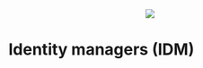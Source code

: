 <div style="text-align: center;">
    <img src="https://png.pngitem.com/pimgs/s/207-2073499_translate-platform-from-english-to-spanish-work-in.png"/>
</div>

# Identity managers (IDM)

<!--
# DMs

https://twitter.com/session_app
https://twitter.com/THORmaximalist/status/1590702991798984704

- DMs without keys - how?
    maybe rely on the identity providers - ACMs?
    https://twitter.com/elonmusk/status/1519469891455234048
    https://www.reddit.com/r/signal/comments/9k42k3/integrate_messaging_into_other_apps/
    https://www.youtube.com/watch?v=DXv1boalsDI
    https://www.youtube.com/watch?v=L2kuipP3lxk



- messaging protocol - XMTP & signal
https://en.wikipedia.org/wiki/Forward_secrecy
https://en.wikipedia.org/wiki/Diffie%E2%80%93Hellman_key_exchange
https://en.wikipedia.org/wiki/Double_Ratchet_Algorithm
https://chat.blockscan.com/start
https://twitter.com/etherscan/status/1577667362744020992

Whatsapp System design or software architecture
https://www.youtube.com/watch?v=L7LtmfFYjc4

Farcaster: Secure Messaging Requirements
https://www.youtube.com/watch?v=NDmKOnGherE
Farcaster: E2E Encryption
https://www.youtube.com/watch?v=eMGtBmN7qKE
Farcaster: Forward Secrecy
https://www.youtube.com/watch?v=xaejrsT4KDk


having everything from a user in a tree with a root hash - easier replication
https://github.com/bluesky-social/adx/blob/main/docs/architecture.md#personal-data-repositories


routing endpoints for accounts - advertised by their IDMs

giving different types of permissions to IDMs - for example the ability to change your name without a sig from you

2 types of edit commands: non-branching and branching
what if IDMs allow us to have pointers like HEAD in git?

friendship should be: you have a DM channel open - without a filter

apps can ask IDMs for state diffs for their users
what if idms had a protocol for being asked for "what's new since block X" - and them being able to give a merkle tree diff showing the changed elements and a list of the new elements (as URIs)

IDMs could be responsible for producing "streams" of the user activity - by simply referencing all activity from other applications (applications either need to notify the IDMs or IDMs need to monitor everything - for private data they probably need to be explicitly notified?)


"backups & exportability" section


WhatsApp key transparency
https://twitter.com/_klewi/status/1646585696524845056


FOR EXTRA LEVEL OF PRIVACY WHEN DM-ING OTHERS:
- Designated Verifier Proofs
    https://twitter.com/shreyjaineth/status/1637503285446803463
    https://ethresear.ch/t/designated-verifier-signatures/15100
    Protecting Private Communication Channels with Designated Verifier Proofs
    https://github.com/enricobottazzi/designated-verifier-proof
    

Personal data vault - can encrypt it and have it replicated through other storage protocols



an IDM may also use a social recovery wallet instead of email as login - or just a normal wallet/keypair authorization

the more you rely on IDMs for features and data storage, the less sovereign you are.

security:
https://simplelogin.io/
https://twitter.com/SimpleLogin
https://haveibeenpwned.com/

an IDM should merge with your browsers

https://developer.apple.com/passkeys/

Today, advertisers blast and drip communications to users in hope of capturing attention at the right time. Tomorrow, advertisers can place a price on the cost of a message and pass along an embedded financial incentive for users to read it. We can imagine dynamic inboxes in the future where value can be attached to messages, and mail/messaging apps can automatically push value-laden messages to the top of the inbox. Inboxes themselves can monetize out of these rules, and give users flexibility to select filters or configurations that work while allowing advertisers to target high-value users.
https://multicoin.capital/2023/01/11/the-web3-growth-stack/



If an IDM does not let users bind keypairs then they should be boycotted

IDMs never get access to your private key


email and DMs should be the same thing

on DMs
http://www.backalleycoder.com/wp-content/uploads/2015/10/goat-to-cow-come-in-cow.jpg


query IDMs directly for content by person X - polling mechanics like RSS


https://solidproject.org/


DMs
https://github.com/farcasterxyz/protocol/issues/5


Permissions for different actions could be separated - for example requiring signatures for content while not requiring for updating follow connections.


access control

https://www.portis.io/
https://twitter.com/toruslabs
    https://tor.us/
https://twitter.com/Web3Auth



IDM - pay to cold-DM someone and be seen


- Blocking - through the IDM?
- how to keep progress bars for played audio/video? IDM?
- notifications - what is seen - managed between applications - IDM?



SOLVING THIS PROBLEM DeSo have thought about:
https://twitter.com/nadertheory/status/1480628981942525953
https://twitter.com/nadertheory/status/1480649481792024578


sessions as a concept? expiration of delegation?
https://github.com/ethereum/EIPs/blob/master/EIPS/eip-4361.md
https://eips.ethereum.org/EIPS/eip-4361








These are [accounts](accounts.md) that can grant the ability to applications to post on behalf of accounts that are under the control of the ACM in question.



Identity managers can still be compromised and wreck havok, but this is an improvement to the status quo
TODO: problem: what happens if an ACM with control of millions of accounts stops behaving properly?
- users without keypairs are screwed
- users with keypairs will be sending on-chain messages but those will be huge and will clog the network
    - possible solution: batch them off-chain into 1000 batches, construct BLS aggregate sigs, sign a msg & transmit that along with a bitmap for which keys participated in the batching to a block.
    Users will need to coordinate off-chain & decide from which block to revoke the access, which other ACM should be approved, etc. This can be used in other scenarios too.
    https://ethresear.ch/t/2105
    https://ethresear.ch/t/pragmatic-signature-aggregation-with-bls/2105
    https://ethresear.ch/t/5427
    https://our.status.im/fastest-bls-signature-implementation/
    https://ethresear.ch/t/adding-cross-transaction-bls-signature-aggregation-to-ethereum/7844
    https://github.com/eth-infinitism/account-abstraction/pull/92
    https://medium.com/privacy-scaling-explorations/bls-wallet-bundling-up-data-fb5424d3bdd3
    OR use some ZK magic





https://fission.codes/blog/auth-without-backend/
https://ucan.xyz/
https://jwt.io/
 -->
